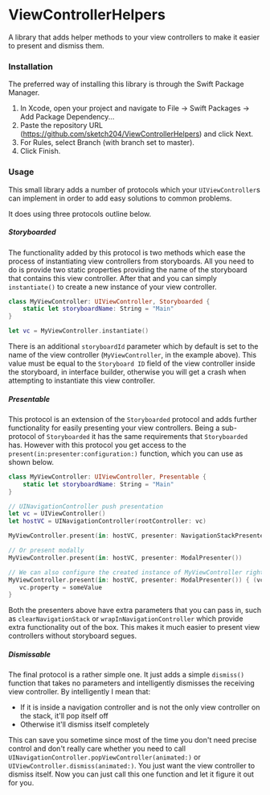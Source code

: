 # ViewControllerHelpers

A library that adds helper methods to your view controllers to make it easier to present and dismiss them.

### Installation
The preferred way of installing this library is through the Swift Package Manager.

1. In Xcode, open your project and navigate to File → Swift Packages → Add Package Dependency...
1. Paste the repository URL (https://github.com/sketch204/ViewControllerHelpers) and click Next.
1. For Rules, select Branch (with branch set to master).
1. Click Finish.

### Usage

This small library adds a number of protocols which your `UIViewController`s can implement in order to add easy solutions to common problems.

It does using three protocols outline below.

##### Storyboarded

The functionality added by this protocol is two methods which ease the process of instantiating view controllers from storyboards. All you need to do is provide two static properties providing the name of the storyboard that contains this view controller. After that and you can simply `instantiate()` to create a new instance of your view controller.

```swift
class MyViewController: UIViewController, Storyboarded {
    static let storyboardName: String = "Main"
}

let vc = MyViewController.instantiate()
```

There is an additional `storyboardId` parameter which by default is set to the name of the view controller (`MyViewController`, in the example above). This value must be equal to the `Storyboard ID` field of the view controller inside the storyboard, in interface builder, otherwise you will get a crash when attempting to instantiate this view controller.


##### Presentable

This protocol is an extension of the `Storyboarded` protocol and adds further functionality for easily presenting your view controllers. Being a sub-protocol of `Storyboarded` it has the same requirements that `Storyboarded` has. However with this protocol you get access to the `present(in:presenter:configuration:)` function, which you can use as shown below.

```swift
class MyViewController: UIViewController, Presentable {
    static let storyboardName: String = "Main"
}

// UINavigationController push presentation
let vc = UIViewController()
let hostVC = UINavigationController(rootController: vc)

MyViewController.present(in: hostVC, presenter: NavigationStackPresenter())

// Or present modally
MyViewController.present(in: hostVC, presenter: ModalPresenter())

// We can also configure the created instance of MyViewController right on the fly.
MyViewController.present(in: hostVC, presenter: ModalPresenter()) { (vc) in
   vc.property = someValue
}
```

Both the presenters above have extra parameters that you can pass in, such as `clearNavigationStack` or `wrapInNavigationController` which provide extra functionality out of the box. This makes it much easier to present view controllers without storyboard segues.


##### Dismissable

The final protocol is a rather simple one. It just adds a simple `dismiss()` function that takes no parameters and intelligently dismisses the receiving view controller. By intelligently I mean that:
- If it is inside a navigation controller and is not the only view controller on the stack, it'll pop itself off
- Otherwise it'll dismiss itself completely

This can save you sometime since most of the time you don't need precise control and don't really care whether you need to call `UINavigationController.popViewController(animated:)` or `UIViewController.dismiss(animated:)`. You just want the view controller to dismiss itself. Now you can just call this one function and let it figure it out for you.
